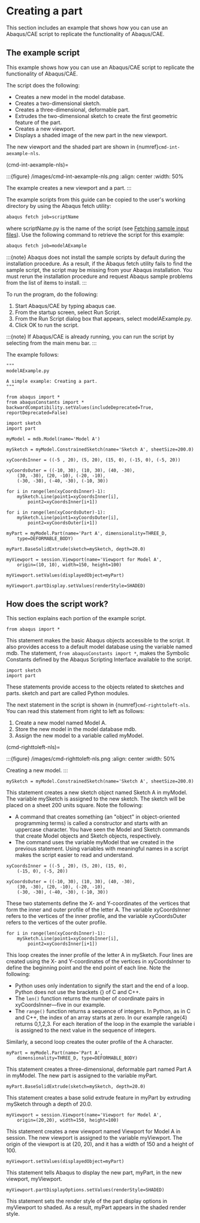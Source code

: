 # Creating a part

This section includes an example that shows how you can use an Abaqus/CAE script to replicate the functionality of Abaqus/CAE.

## The example script

This example shows how you can use an Abaqus/CAE script to replicate the functionality of Abaqus/CAE.

The script does the following:

- Creates a new model in the model database.
- Creates a two-dimensional sketch.
- Creates a three-dimensional, deformable part.
- Extrudes the two-dimensional sketch to create the first geometric feature of the part.
- Creates a new viewport.
- Displays a shaded image of the new part in the new viewport.

The new viewport and the shaded part are shown in {numref}`cmd-int-aexample-nls`.

(cmd-int-aexample-nls)=

:::{figure} /images/cmd-int-aexample-nls.png
:align: center
:width: 50%

The example creates a new viewport and a part.
:::

The example scripts from this guide can be copied to the user's working directory by using the Abaqus fetch utility:

```sh
abaqus fetch job=scriptName
```

where scriptName.py is the name of the script (see [Fetching sample input files](https://help.3ds.com/2021/english/dssimulia_established/SIMACAEEXCRefMap/simaexc-c-fetchproc.htm?contextscope=all?)). Use the following command to retrieve the script for this example:

```sh
abaqus fetch job=modelAExample
```

:::{note}
Abaqus does not install the sample scripts by default during the installation procedure. As a result, if the Abaqus fetch utility fails to find the sample script, the script may be missing from your Abaqus installation. You must rerun the installation procedure and request Abaqus sample problems from the list of items to install.
:::

To run the program, do the following:

1. Start Abaqus/CAE by typing abaqus cae.
2. From the startup screen, select Run Script.
3. From the Run Script dialog box that appears, select modelAExample.py.
4. Click OK to run the script.

:::{note}
If Abaqus/CAE is already running, you can run the script by selecting from the main menu bar.
:::

The example follows:

```python2
"""
modelAExample.py

A simple example: Creating a part.
"""

from abaqus import *
from abaqusConstants import *
backwardCompatibility.setValues(includeDeprecated=True, reportDeprecated=False)

import sketch
import part

myModel = mdb.Model(name='Model A')

mySketch = myModel.ConstrainedSketch(name='Sketch A', sheetSize=200.0)

xyCoordsInner = ((-5 , 20), (5, 20), (15, 0), (-15, 0), (-5, 20))

xyCoordsOuter = ((-10, 30), (10, 30), (40, -30),
    (30, -30), (20, -10), (-20, -10),
    (-30, -30), (-40, -30), (-10, 30))

for i in range(len(xyCoordsInner)-1):
    mySketch.Line(point1=xyCoordsInner[i],
        point2=xyCoordsInner[i+1])

for i in range(len(xyCoordsOuter)-1):
    mySketch.Line(point1=xyCoordsOuter[i],
        point2=xyCoordsOuter[i+1])

myPart = myModel.Part(name='Part A', dimensionality=THREE_D,
    type=DEFORMABLE_BODY)

myPart.BaseSolidExtrude(sketch=mySketch, depth=20.0)

myViewport = session.Viewport(name='Viewport for Model A',
    origin=(10, 10), width=150, height=100)

myViewport.setValues(displayedObject=myPart)

myViewport.partDisplay.setValues(renderStyle=SHADED)
```

## How does the script work?

This section explains each portion of the example script.

```python2
from abaqus import *
```

This statement makes the basic Abaqus objects accessible to the script. It also provides access to a default model database using the variable named mdb. The statement, `from abaqusConstants import *`, makes the Symbolic Constants defined by the Abaqus Scripting Interface available to the script.

```python2
import sketch
import part
```

These statements provide access to the objects related to sketches and parts. sketch and part are called Python modules.

The next statement in the script is shown in {numref}`cmd-righttoleft-nls`. You can read this statement from right to left as follows:

1. Create a new model named Model A.
2. Store the new model in the model database mdb.
3. Assign the new model to a variable called myModel.

(cmd-righttoleft-nls)=

:::{figure} /images/cmd-righttoleft-nls.png
:align: center
:width: 50%

Creating a new model.
:::

```python2
mySketch = myModel.ConstrainedSketch(name='Sketch A', sheetSize=200.0)
```

This statement creates a new sketch object named Sketch A in myModel. The variable mySketch is assigned to the new sketch. The sketch will be placed on a sheet 200 units square. Note the following:

- A command that creates something (an "object" in object-oriented programming terms) is called a constructor and starts with an uppercase character. You have seen the Model and Sketch commands that create Model objects and Sketch objects, respectively.
- The command uses the variable myModel that we created in the previous statement. Using variables with meaningful names in a script makes the script easier to read and understand.

```python2
xyCoordsInner = ((-5 , 20), (5, 20), (15, 0),
    (-15, 0), (-5, 20))

xyCoordsOuter = ((-10, 30), (10, 30), (40, -30),
    (30, -30), (20, -10), (-20, -10),
    (-30, -30), (-40, -30), (-10, 30))
```

These two statements define the X- and Y-coordinates of the vertices that form the inner and outer profile of the letter A. The variable xyCoordsInner refers to the vertices of the inner profile, and the variable xyCoordsOuter refers to the vertices of the outer profile.

```python2
for i in range(len(xyCoordsInner)-1):
    mySketch.Line(point1=xyCoordsInner[i],
        point2=xyCoordsInner[i+1])
```

This loop creates the inner profile of the letter A in mySketch. Four lines are created using the X- and Y-coordinates of the vertices in xyCoordsInner to define the beginning point and the end point of each line. Note the following:

- Python uses only indentation to signify the start and the end of a loop. Python does not use the brackets {} of C and C++.
- The `len()` function returns the number of coordinate pairs in xyCoordsInner—five in our example.
- The `range()` function returns a sequence of integers. In Python, as in C and C++, the index of an array starts at zero. In our example range(4) returns 0,1,2,3. For each iteration of the loop in the example the variable i is assigned to the next value in the sequence of integers.

Similarly, a second loop creates the outer profile of the A character.

```python2
myPart = myModel.Part(name='Part A',
    dimensionality=THREE_D, type=DEFORMABLE_BODY)
```

This statement creates a three-dimensional, deformable part named Part A in myModel. The new part is assigned to the variable myPart.

```python2
myPart.BaseSolidExtrude(sketch=mySketch, depth=20.0)
```

This statement creates a base solid extrude feature in myPart by extruding mySketch through a depth of 20.0.

```python2
myViewport = session.Viewport(name='Viewport for Model A',
    origin=(20,20), width=150, height=100)
```

This statement creates a new viewport named Viewport for Model A in session. The new viewport is assigned to the variable myViewport. The origin of the viewport is at (20, 20), and it has a width of 150 and a height of 100.

```python2
myViewport.setValues(displayedObject=myPart)
```

This statement tells Abaqus to display the new part, myPart, in the new viewport, myViewport.

```python2
myViewport.partDisplayOptions.setValues(renderStyle=SHADED)
```

This statement sets the render style of the part display options in myViewport to shaded. As a result, myPart appears in the shaded render style.
